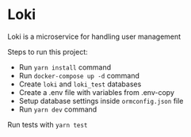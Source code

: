 # Loki

Loki is a microservice for handling user management

Steps to run this project:

- Run `yarn install` command
- Run `docker-compose up -d` command
- Create `loki` and `loki_test` databases
- Create a .env file with variables from .env-copy
- Setup database settings inside `ormconfig.json` file
- Run `yarn dev` command

Run tests with `yarn test`

